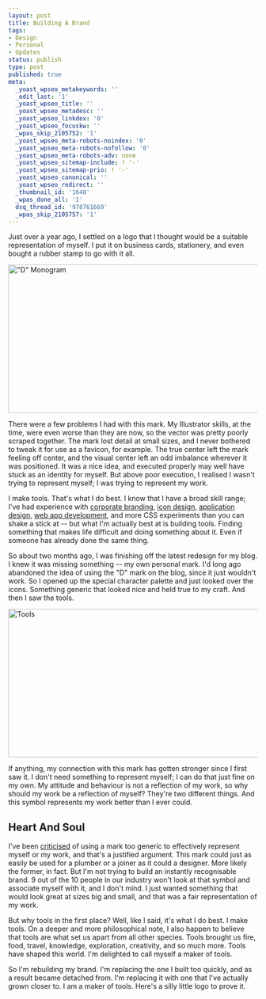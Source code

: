 ```yaml
---
layout: post
title: Building A Brand
tags:
- Design
- Personal
- Updates
status: publish
type: post
published: true
meta:
  _yoast_wpseo_metakeywords: ''
  _edit_last: '1'
  _yoast_wpseo_title: ''
  _yoast_wpseo_metadesc: ''
  _yoast_wpseo_linkdex: '0'
  _yoast_wpseo_focuskw: ''
  _wpas_skip_2105752: '1'
  _yoast_wpseo_meta-robots-noindex: '0'
  _yoast_wpseo_meta-robots-nofollow: '0'
  _yoast_wpseo_meta-robots-adv: none
  _yoast_wpseo_sitemap-include: ! '-'
  _yoast_wpseo_sitemap-prio: ! '-'
  _yoast_wpseo_canonical: ''
  _yoast_wpseo_redirect: ''
  _thumbnail_id: '1648'
  _wpas_done_all: '1'
  dsq_thread_id: '978761669'
  _wpas_skip_2105757: '1'
---
```

Just over a year ago, I settled on a logo that I thought would be a suitable representation of myself. I put it on business cards, stationery, and even bought a rubber stamp to go with it all.

<img src="http://daneden.me/wp-content/uploads/2012/12/d-monogram.png" alt="&quot;D&quot; Monogram" width="800" height="300" class="aligncenter size-full wp-image-1641" />

There were a few problems I had with this mark. My Illustrator skills, at the time, were even worse than they are now, so the vector was pretty poorly scraped together. The mark lost detail at small sizes, and I never bothered to tweak it for use as a favicon, for example. The true center left the mark feeling off center, and the visual center left an odd imbalance wherever it was positioned. It was a nice idea, and executed properly may well have stuck as an identity for myself. But above poor execution, I realised I wasn't trying to represent myself; I was trying to represent my work.

I make tools. That's what I do best. I know that I have a broad skill range; I've had experience with <a href="http://drbl.in/ecnp">corporate branding</a>, <a href="http://drbl.in/cLvE">icon design</a>, <a href="http://drbl.in/bXEu">application design</a>, <a href="http://drbl.in/fLLK">web app development</a>, and more CSS experiments than you can shake a stick at -- but what I'm actually best at is building tools. Finding something that makes life difficult and doing something about it. Even if someone has already done the same thing.

So about two months ago, I was finishing off the latest redesign for my blog. I knew it was missing something -- my own personal mark. I'd long ago abandoned the idea of using the "D" mark on the blog, since it just wouldn't work. So I opened up the special character palette and just looked over the icons. Something generic that looked nice and held true to my craft. And then I saw the tools.

<img src="http://daneden.me/wp-content/uploads/2012/12/tools-monogram.png" alt="Tools" width="800" height="300" class="aligncenter size-full wp-image-1642" />

If anything, my connection with this mark has gotten stronger since I first saw it. I don't need something to represent myself; I can do that just fine on my own. My attitude and behaviour is not a reflection of my work, so why should my work be a reflection of myself? They're two different things. And this symbol represents my work better than I ever could.

<h2>Heart And Soul</h2>

I've been <a href="http://dribbble.com/shots/860710-Monogram?list=popular&offset=8#comment-2048077">criticised</a> of using a mark too generic to effectively represent myself or my work, and that's a justified argument. This mark could just as easily be used for a plumber or a joiner as it could a designer. More likely the former, in fact. But I'm not trying to build an instantly recognisable brand. 9 out of the 10 people in our industry won't look at that symbol and associate myself with it, and I don't mind. I just wanted something that would look great at sizes big and small, and that was a fair representation of my work.

But why tools in the first place? Well, like I said, it's what I do best. I make tools. On a deeper and more philosophical note, I also happen to believe that tools are what set us apart from all other species. Tools brought us fire, food, travel, knowledge, exploration, creativity, and so much more. Tools have shaped this world. I'm delighted to call myself a maker of tools.

So I'm rebuilding my brand. I'm replacing the one I built too quickly, and as a result became detached from. I'm replacing it with one that I've actually grown closer to. I am a maker of tools. Here's a silly little logo to prove it.

